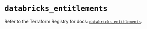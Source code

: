 # `databricks_entitlements`

Refer to the Terraform Registry for docs: [`databricks_entitlements`](https://registry.terraform.io/providers/databricks/databricks/1.36.1/docs/resources/entitlements).
